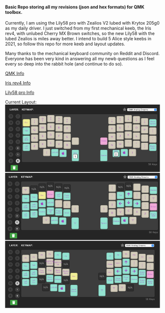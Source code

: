 #### Basic Repo storing all my revisions (json and hex formats) for QMK toolbox.  

Currently, I am using the Lily58 pro with Zealios V2 lubed with Krytox 205g0 as my daily driver. I 
just switched from my first mechanical keeb, the Iris rev4, with unlubed Cherry MX Brown 
switches, so the new Lily58 with the lubed Zealios is miles away better. I intend to build 5 
Alice style keebs in 2021, so follow this repo for more keeb and layout updates.

Many thanks to the mechanical keyboard community on Reddit and Discord. Everyone has been very kind
in answering all my newb questions as I feel every so deep into the rabbit hole (and continue to 
do so).

[QMK Info](https://docs.qmk.fm)

[Iris rev4 Info](https://keeb.io/collections/iris-split-ergonomic-keyboard)

[Lily58 pro Info](https://boardsource.xyz/store/5ec9df84c6b834480de6c3d0)

Current Layout:
![Default Layer](https://github.com/DataDavD/mech_keyboards/blob/master/Lily58pro/layout_rev1/layer_default.png)
![Layer 1](https://github.com/DataDavD/mech_keyboards/blob/master/Lily58pro/layout_rev1/layer_1.png)
![Layer 2](https://github.com/DataDavD/mech_keyboards/blob/master/Lily58pro/layout_rev1/layer_2.png)